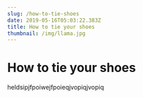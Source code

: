 ```yaml
---
slug: /how-to-tie-shoes
date: 2019-05-16T05:03:22.383Z
title: How to tie your shoes
thumbnail: /img/llama.jpg
---
```


# How to tie your shoes

heldsipjfpoiwejfpoieqjvopiqjvopiq

